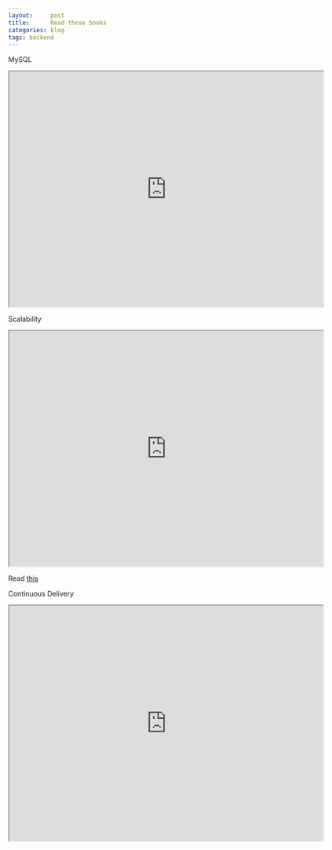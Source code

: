 ```yaml
---
layout:     post
title:      Read these books 
categories: blog   
tags: backend
---
```


MySQL
<center><iframe src="https://drive.google.com/file/d/1bcNmtTP0FzVbRTUmSUhTjuws3zJyli0c/preview" width="640" height="480"></iframe></center>



<!--more-->


Scalability
<center><iframe src="https://drive.google.com/file/d/14MVe_Y4dVVxkpjY4UXyClSqvG1iAK5_K/preview" width="640" height="480"></iframe></center>

Read [this](https://github.com/binhnguyennus/awesome-scalability)


Continuous Delivery
<center><iframe src="https://drive.google.com/file/d/1tBt3XJOEZFcY5xqI10ErIJR0ofdimfzm/preview" width="640" height="480"></iframe></center>


